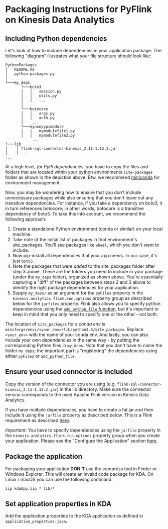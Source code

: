 # Packaging Instructions for PyFlink on Kinesis Data Analytics

## Including Python dependencies

Let's look at how to include dependencies in your application package. The following "diagram" illustrates what your file structure should look like: 

```
PythonPackages
│   README.md
│   python-packages.py    
│
└───my_deps
       └───boto3
       │   │   session.py
       │   │   utils.py
       │   │   ...
       │   
       └───botocore
       │   │   args.py
       │   │   auth.py
       │    ...
       └───mynonpypimodule
       │   │   mymodulefile1.py
       │   │   mymodulefile2.py
            ...
└───lib
│    │ flink-sql-connector-kinesis_2.11-1.13.2.jar 
│    │ ...
...

```

At a high level, *for PyPi dependencies*, you have to copy the files and folders that are located within your python environments `site-packages` folder as shown in the depiction above. Btw, we recommend [miniconda](https://docs.conda.io/en/latest/miniconda.html) for environment management.

Now, you may be wondering how to ensure that you don't include unnecessary packages while also ensuring that you don't leave out any transitive dependencies. For instance, if you take a dependency on boto3, it in turn references botocore; in other words, botocore is a transitive dependency of boto3. To take this into account, we recommend the following approach:

1. Create a standalone Python environment (conda or similar) on your local machine.
2. Take note of the initial list of packages in that environment's site_packages. You'll see packages like `wheel`, which you don't want to include.
3. Now pip-install all dependencies that your app needs. In our case, it's just `boto3`.
4. Note the packages that were *added* to the site_packages folder after step 3 above. These are the folders you need to include in your package (under the `my_deps` folder), organized as shown above. You're essentially capturing a "diff" of the packages between steps 2 and 3 above to identify the right package dependencies for your application.
5. Supply `my_deps/` as an argument for the `pyFiles` property in the `kinesis.analytics.flink.run.options` property group as described below for the `jarfiles` property. Flink also allows you to specify python dependencies using the [`add_python_file` function](https://nightlies.apache.org/flink/flink-docs-master/docs/dev/python/dependency_management/#python-dependencies), but it's important to keep in mind that you only need to specify one or the other - not both.


The location of `site_packages` for a *conda env* is `miniforge/envs/<your_env>/lib/python3.8/site_packages`. Replace `<your_env>` with the name of your conda env. And lastly, you can also include your own dependencies in the same way - by putting the corresponding Python files in `my_deps`. Note that you don't have to name the folder `my_deps`; the important part is "registering" the dependencies using either `pyFiles` or `add_python_file`.


## Ensure your used connector is included

Copy the version of the connector you are using (e.g. `flink-sql-connector-kinesis_2.11-1.13.2.jar`) in the lib directory. Make sure the connector version corresponds to the used Apache Flink version in Kinesis Data Analytics.

If you have multiple dependencies, you have to create a fat jar and then include it using the `jarfile` property as described below. This is a Flink requirement as described [here](https://nightlies.apache.org/flink/flink-docs-master/docs/dev/python/dependency_management/#jar-dependencies).

*Important*: You have to specify dependencies using the `jarfile` property in the `kinesis.analytics.flink.run.options` property group when you create your application. Please see the "Configure the Application" section [here](https://docs.aws.amazon.com/kinesisanalytics/latest/java/gs-python-createapp.html).

## Package the application

For packaging your application **DON'T** use the compress tool in Finder or Windows Explorer. 
This will create an invalid code package for KDA. On Linux / macOS you can use the following command:
```shell
zip kdaApp.zip * lib/*
```

## Set application properties in KDA

Add the application properties to the KDA application as defined in `application_properties.json`.